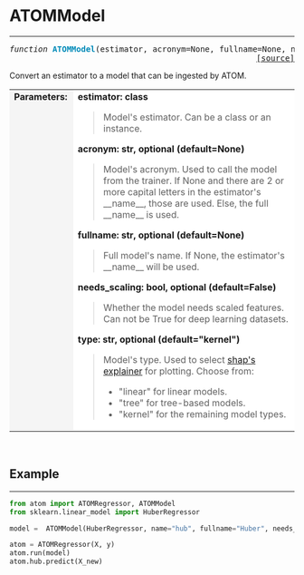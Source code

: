 # ATOMModel
-----------

<pre><em>function</em> <strong style="color:#008AB8">ATOMModel</strong>(estimator, acronym=None, fullname=None, needs_scaling=False, type="kernel")
<div align="right"><a href="https://github.com/tvdboom/ATOM/blob/master/atom/api.py#L26">[source]</a></div></pre>
Convert an estimator to a model that can be ingested by ATOM.
<table width="100%">
<tr>
<td width="15%" style="vertical-align:top; background:#F5F5F5;"><strong>Parameters:</strong></td>
<td width="75%" style="background:white;">
<strong>estimator: class</strong>
<blockquote>
Model's estimator. Can be a class or an instance.
</blockquote>
<strong>acronym: str, optional (default=None)</strong>
<blockquote>
Model's acronym. Used to call the model from the trainer. If
None and there are 2 or more capital letters in the estimator's
__name__, those are used. Else, the full __name__ is used.
</blockquote>
<strong>fullname: str, optional (default=None)</strong>
<blockquote>
Full model's name. If None, the estimator's __name__ will be used.
</blockquote>
<strong>needs_scaling: bool, optional (default=False)</strong>
<blockquote>
Whether the model needs scaled features. Can not be True for deep learning datasets.
</blockquote>
<strong>type: str, optional (default="kernel")</strong>
<blockquote>
Model's type. Used to select <a href="https://shap.readthedocs.io/en/latest/api.html#core-explainers">shap's explainer</a>
 for plotting. Choose from:
<ul>
<li>"linear" for linear models.</li>
<li>"tree" for tree-based models.</li>
<li>"kernel" for the remaining model types.</li>
</ul>
</blockquote>
</tr>
</table>
<br />



## Example
----------

```python
from atom import ATOMRegressor, ATOMModel
from sklearn.linear_model import HuberRegressor

model =  ATOMModel(HuberRegressor, name="hub", fullname="Huber", needs_scaling=True, type="linear")

atom = ATOMRegressor(X, y)
atom.run(model)
atom.hub.predict(X_new)
```
